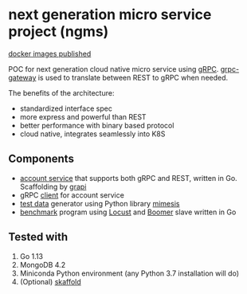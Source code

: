 # next generation micro service project (ngms)

[docker images published](https://github.com/sloppycoder/ngms/workflows/publish%20docker%20images/badge.svg)

POC for next generation cloud native micro service using [gRPC](https://grpc.io). [grpc-gateway](https://grpc-ecosystem.github.io/grpc-gateway/) is used to translate between REST to gRPC when needed.

The benefits of the architecture:

* standardized interface spec
* more express and powerful than REST
* better performance with binary based protocol
* cloud native, integrates seamlessly into K8S

## Components
* [account service](./accounts) that supports both gRPC and REST, written in Go. Scaffolding by [grapi](https://github.com/izumin5210/grapi)
* gRPC [client](./clients/README.md) for account service
* [test data](./testdata/README.md) generator using Python library [mimesis](https://github.com/lk-geimfari/mimesis) 
* [benchmark](./benchmark/README.md) program using [Locust](http://locust.io) and [Boomer](https://github.com/myzhan/boomer) slave written in Go

## Tested with
1. Go 1.13
2. MongoDB 4.2
3. Miniconda Python environment (any Python 3.7 installation will do)
4. (Optional) [skaffold](https://skaffold.dev/)
 